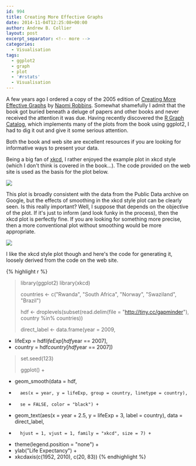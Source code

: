 ```yaml
---
id: 994
title: Creating More Effective Graphs
date: 2014-11-04T12:25:08+00:00
author: Andrew B. Collier
layout: post
excerpt_separator: <!-- more -->
categories:
  - Visualisation
tags:
  - ggplot2
  - graph
  - plot
  - '#rstats'
  - Visualisation
---
```

A few years ago I ordered a copy of the 2005 edition of [Creating More Effective Graphs](http://www.amazon.com/gp/product/0985911123/) by [Naomi Robbins](http://www.nbr-graphs.com/ "Naomi Robbins"). Somewhat shamefully I admit that the book got buried beneath a deluge of papers and other books and never received the attention it was due. Having recently discovered the [R Graph Catalog](http://www.showmeshiny.com/r-graph-catalog/ "R Graph Catalog"), which implements many of the plots from the book using ggplot2, I had to dig it out and give it some serious attention.

<!-- more -->

Both the book and web site are excellent resources if you are looking for informative ways to present your data.

Being a big fan of [xkcd](http://xkcd.com/ "xkcd"), I rather enjoyed the example plot in xkcd style (which I don't think is covered in the book...). The code provided on the web site is used as the basis for the plot below.

<img src="{{ site.baseurl }}/static/img/2014/11/life-expectancy.png">

This plot is broadly consistent with the data from the Public Data archive on Google, but the effects of smoothing in the xkcd style plot can be clearly seen. Is this really important? Well, I suppose that depends on the objective of the plot. If it's just to inform (and look funky in the process), then the xkcd plot is perfectly fine. If you are looking for something more precise, then a more conventional plot without smoothing would be more appropriate.

<img src="{{ site.baseurl }}/static/img/2014/11/life-expectancy-google.png">

I like the xkcd style plot though and here's the code for generating it, loosely derived from the code on the web site.

{% highlight r %}
> library(ggplot2)
> library(xkcd)
> 
> countries <- c("Rwanda", "South Africa", "Norway", "Swaziland", "Brazil")
> 
> hdf <- droplevels(subset(read.delim(file = "http://tiny.cc/gapminder"), country %in% countries))
> 
> direct_label <- data.frame(year = 2009,
+ 	lifeExp = hdf$lifeExp[hdf$year == 2007],
+ 	country = hdf$country[hdf$year == 2007])
> 
> set.seed(123)
> 
> ggplot() +
+ 	geom_smooth(data = hdf,
+ 		aes(x = year, y = lifeExp, group = country, linetype = country),
+ 		se = FALSE, color = "black") +
+ 	geom_text(aes(x = year + 2.5, y = lifeExp + 3, label = country), data = direct_label,
+ 		hjust = 1, vjust = 1, family = "xkcd", size = 7) +
+ 	theme(legend.position = "none") +
+ 	ylab("Life Expectancy") +
+ 	xkcdaxis(c(1952, 2010), c(20, 83))
{% endhighlight %}

